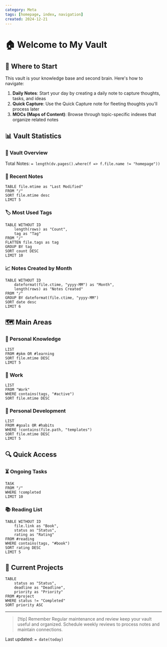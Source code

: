 ```yaml
---
category: Meta
tags: [homepage, index, navigation]
created: 2024-12-21
---
```


# 🏠 Welcome to My Vault

## 🚀 Where to Start
This vault is your knowledge base and second brain. Here's how to navigate:

1. **Daily Notes**: Start your day by creating a daily note to capture thoughts, tasks, and ideas
2. **Quick Capture**: Use the Quick Capture note for fleeting thoughts you'll process later
3. **MOCs (Maps of Content)**: Browse through topic-specific indexes that organize related notes

## 📊 Vault Statistics

### 📝 Vault Overview
Total Notes: `= length(dv.pages().where(f => f.file.name != "homepage"))`

### 📅 Recent Notes
```dataview
TABLE file.mtime as "Last Modified"
FROM "/"
SORT file.mtime desc
LIMIT 5
```

### 🏷️ Most Used Tags
```dataview
TABLE WITHOUT ID
	length(rows) as "Count",
	tag as "Tag"
FROM "/"
FLATTEN file.tags as tag
GROUP BY tag
SORT count DESC
LIMIT 10
```

### 📈 Notes Created by Month
```dataview
TABLE WITHOUT ID
	dateformat(file.ctime, "yyyy-MM") as "Month",
	length(rows) as "Notes Created"
FROM "/"
GROUP BY dateformat(file.ctime, "yyyy-MM")
SORT date desc
LIMIT 6
```

## 🗺️ Main Areas

### 💭 Personal Knowledge
```dataview
LIST
FROM #pkm OR #learning
SORT file.mtime DESC
LIMIT 5
```

### 📝 Work
```dataview
LIST
FROM "Work"
WHERE contains(tags, "#active")
SORT file.mtime DESC
```

### 🎯 Personal Development
```dataview
LIST
FROM #goals OR #habits
WHERE !contains(file.path, "templates")
SORT file.mtime DESC
LIMIT 5
```

## 🔍 Quick Access

### ⏳ Ongoing Tasks
```dataview
TASK
FROM "/"
WHERE !completed
LIMIT 10
```

### 📚 Reading List
```dataview
TABLE WITHOUT ID
	file.link as "Book",
	status as "Status",
	rating as "Rating"
FROM #reading
WHERE contains(tags, "#book")
SORT rating DESC
LIMIT 5
```

## 🔄 Current Projects
```dataview
TABLE 
	status as "Status",
	deadline as "Deadline",
	priority as "Priority"
FROM #project
WHERE status != "Completed"
SORT priority ASC
```

---

> [!tip] Remember
> Regular maintenance and review keep your vault useful and organized. Schedule weekly reviews to process notes and maintain connections.

Last updated: `= date(today)`